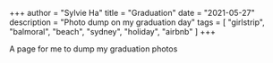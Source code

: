 +++
author = "Sylvie Ha"
title = "Graduation"
date = "2021-05-27"
description = "Photo dump on my graduation day"
tags = [
    "girlstrip", "balmoral", "beach", "sydney", "holiday", "airbnb"
]
+++

A page for me to dump my graduation photos